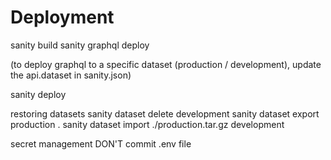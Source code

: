 # Deployment
sanity build
sanity graphql deploy

(to deploy graphql to a specific dataset (production / development), update the api.dataset in sanity.json)


sanity deploy



restoring datasets
sanity dataset delete development
sanity dataset export production .
sanity dataset import ./production.tar.gz development


secret management
DON'T commit .env file

